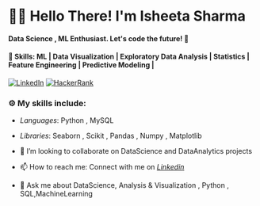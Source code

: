 # 👩‍💻 Hello There! I'm Isheeta Sharma
#### Data Science , ML Enthusiast. Let's code the future! 🚀
#### 🌱 Skills: ML | Data Visualization | Exploratory Data Analysis | Statistics | Feature Engineering | Predictive Modeling |

 [![LinkedIn](https://img.shields.io/static/v1.svg?label=LinkedIn&message=@IsheetaSharma&logo=linkedin&style=flat&color=blue)](https://www.linkedin.com/in/isheetasharma26/)
 [![HackerRank](https://img.shields.io/static/v1.svg?label=HackerRank&message=@IsheetaSharma&logo=HackerRank&style=flat&color=green)](https://www.hackerrank.com/profile/26ishita)

### :gear: My skills include:

- *Languages*: Python , MySQL

- *Libraries*: Seaborn , Scikit , Pandas , Numpy , Matplotlib    
- 👯 I’m looking to collaborate on DataScience and DataAnalytics projects
- 📫 How to reach me: Connect with me on *[Linkedin](https://www.linkedin.com/in/isheetasharma26/)*  
- 💬 Ask me about DataScience, Analysis & Visualization , Python , SQL,MachineLearning
  
